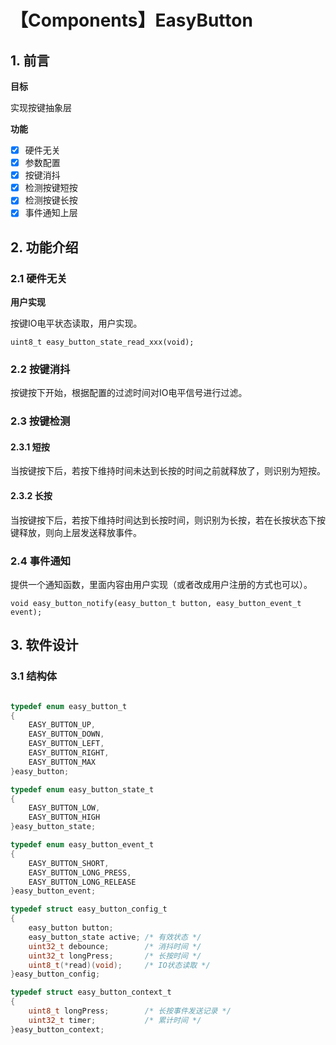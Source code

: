 
# 【Components】EasyButton

## 1. 前言

**目标**

实现按键抽象层

**功能**

* [x] 硬件无关
* [x] 参数配置
* [x] 按键消抖
* [x] 检测按键短按
* [x] 检测按键长按
* [x] 事件通知上层

## 2. 功能介绍

### 2.1 硬件无关

**用户实现**

按键IO电平状态读取，用户实现。
```
uint8_t easy_button_state_read_xxx(void);
```

### 2.2 按键消抖

按键按下开始，根据配置的过滤时间对IO电平信号进行过滤。

### 2.3 按键检测

#### 2.3.1 短按

当按键按下后，若按下维持时间未达到长按的时间之前就释放了，则识别为短按。

#### 2.3.2 长按

当按键按下后，若按下维持时间达到长按时间，则识别为长按，若在长按状态下按键释放，则向上层发送释放事件。

### 2.4 事件通知

提供一个通知函数，里面内容由用户实现（或者改成用户注册的方式也可以）。

```
void easy_button_notify(easy_button_t button, easy_button_event_t event);
```


## 3. 软件设计

### 3.1 结构体

```C

typedef enum easy_button_t
{
    EASY_BUTTON_UP,
    EASY_BUTTON_DOWN,
    EASY_BUTTON_LEFT,
    EASY_BUTTON_RIGHT,
    EASY_BUTTON_MAX
}easy_button;

typedef enum easy_button_state_t
{
    EASY_BUTTON_LOW,
    EASY_BUTTON_HIGH
}easy_button_state;

typedef enum easy_button_event_t
{
    EASY_BUTTON_SHORT,
    EASY_BUTTON_LONG_PRESS,
    EASY_BUTTON_LONG_RELEASE
}easy_button_event;

typedef struct easy_button_config_t
{
    easy_button button;
    easy_button_state active; /* 有效状态 */
    uint32_t debounce;        /* 消抖时间 */
    uint32_t longPress;       /* 长按时间 */
    uint8_t(*read)(void);     /* IO状态读取 */
}easy_button_config;

typedef struct easy_button_context_t
{
    uint8_t longPress;		  /* 长按事件发送记录 */
    uint32_t timer;           /* 累计时间 */
}easy_button_context;
```





